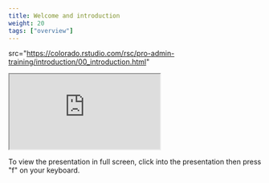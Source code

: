 ```yaml
---
title: Welcome and introduction
weight: 20
tags: ["overview"]
---
```


src="https://colorado.rstudio.com/rsc/pro-admin-training/introduction/00_introduction.html"

<div class="resp-container">
  <iframe 
    src="https://colorado.rstudio.com/rsc/pro-admin-training/introduction/00_introduction.html" 
        class="resp-iframe" 
        gesture="media"  allow="encrypted-media" allowfullscreen>
  </iframe>
</div>


To view the presentation in full screen, click into the presentation then press "f" on your keyboard.

